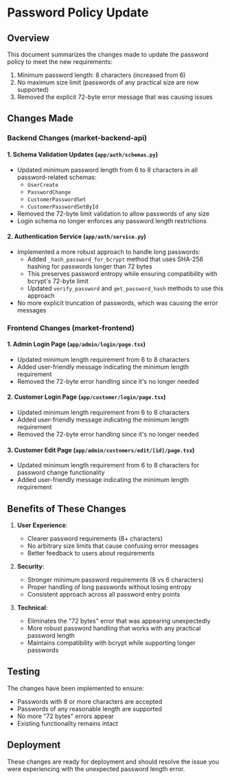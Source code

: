 # Password Policy Update

## Overview
This document summarizes the changes made to update the password policy to meet the new requirements:
1. Minimum password length: 8 characters (increased from 6)
2. No maximum size limit (passwords of any practical size are now supported)
3. Removed the explicit 72-byte error message that was causing issues

## Changes Made

### Backend Changes (market-backend-api)

#### 1. Schema Validation Updates (`app/auth/schemas.py`)
- Updated minimum password length from 6 to 8 characters in all password-related schemas:
  - `UserCreate`
  - `PasswordChange`
  - `CustomerPasswordSet`
  - `CustomerPasswordSetById`
- Removed the 72-byte limit validation to allow passwords of any size
- Login schema no longer enforces any password length restrictions

#### 2. Authentication Service (`app/auth/service.py`)
- Implemented a more robust approach to handle long passwords:
  - Added `_hash_password_for_bcrypt` method that uses SHA-256 hashing for passwords longer than 72 bytes
  - This preserves password entropy while ensuring compatibility with bcrypt's 72-byte limit
  - Updated `verify_password` and `get_password_hash` methods to use this approach
- No more explicit truncation of passwords, which was causing the error messages

### Frontend Changes (market-frontend)

#### 1. Admin Login Page (`app/admin/login/page.tsx`)
- Updated minimum length requirement from 6 to 8 characters
- Added user-friendly message indicating the minimum length requirement
- Removed the 72-byte error handling since it's no longer needed

#### 2. Customer Login Page (`app/customer/login/page.tsx`)
- Updated minimum length requirement from 6 to 8 characters
- Added user-friendly message indicating the minimum length requirement
- Removed the 72-byte error handling since it's no longer needed

#### 3. Customer Edit Page (`app/admin/customers/edit/[id]/page.tsx`)
- Updated minimum length requirement from 6 to 8 characters for password change functionality
- Added user-friendly message indicating the minimum length requirement

## Benefits of These Changes

1. **User Experience**: 
   - Clearer password requirements (8+ characters)
   - No arbitrary size limits that cause confusing error messages
   - Better feedback to users about requirements

2. **Security**:
   - Stronger minimum password requirements (8 vs 6 characters)
   - Proper handling of long passwords without losing entropy
   - Consistent approach across all password entry points

3. **Technical**:
   - Eliminates the "72 bytes" error that was appearing unexpectedly
   - More robust password handling that works with any practical password length
   - Maintains compatibility with bcrypt while supporting longer passwords

## Testing

The changes have been implemented to ensure:
- Passwords with 8 or more characters are accepted
- Passwords of any reasonable length are supported
- No more "72 bytes" errors appear
- Existing functionality remains intact

## Deployment

These changes are ready for deployment and should resolve the issue you were experiencing with the unexpected password length error.